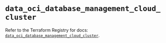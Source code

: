 # `data_oci_database_management_cloud_cluster`

Refer to the Terraform Registry for docs: [`data_oci_database_management_cloud_cluster`](https://registry.terraform.io/providers/hashicorp/oci/7.19.0/docs/data-sources/database_management_cloud_cluster).
